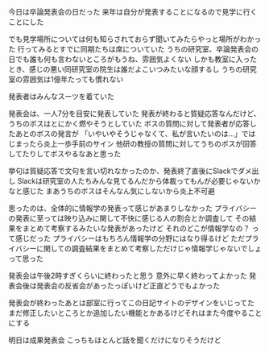 今日は卒論発表会の日だった
来年は自分が発表することになるので見学に行くことにした

でも見学場所については何も知らされておらず聞いてみたらやっと場所がわかった
行ってみるとすでに同期たちは席についていた
うちの研究室、卒論発表会の日でも誰も何も言わないところがもうね、雰囲気よくない
しかも教室に入ったとき、感じの悪い同研究室の院生は誰だよこいつみたいな顔するし
うちの研究室の雰囲気は1億年たっても慣れない

発表者はみんなスーツを着ていた

発表会は、一人7分を目安に発表していた
発表が終わると質疑応答なんだけど、うちのボスはとにかく燃やそうとしていた
ボスの質問に対して発表者が応答したあとのボスの発言が
「いやいやそうじゃなくて、私が言いたいのは…」ではじまったら炎上一歩手前のサイン
他研の教授の質問に対してうちのボスが回答してたりしてボスやるなあと思った

挙句は質疑応答で文句を言い切れなかったのか、発表終了直後にSlackでダメ出し
Slackは研究室の人たちみんな見てるんだから体裁ってもんが必要じゃないかなと感じた
まあうちのボスはそんなん気にしないから炎上不可避

思ったのは、全体的に情報学の発表って感じがあまりしなかった
プライバシーの発表に至っては映り込みに関して不快に感じる人の割合とか調査して
その結果をまとめて考察するみたいな発表があったけど
それのどこが情報学なの？ って感じだった
プライバシーはもちろん情報学の分野にはなり得るけど
ただプライバシーに関しての調査結果をまとめて考察しただけじゃ情報学じゃないでしょって思った

発表会は午後2時すぎくらいに終わったと思う
意外に早く終わってよかった
発表会後は発表会の反省会があったっぽいけど正直どうでもよかった

発表会が終わったあとは部室に行ってこの日記サイトのデザインをいじってた
まだ修正したいところとか追加したい機能とかあるけどそれはまた今度やることにする

明日は成果発表会
こっちもほとんど話を聞くだけになりそうだけど
